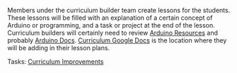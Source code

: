 Members under the curriculum builder team create lessons for the students. These lessons will be filled with an explanation of a certain concept of Arduino or programming, and a task or project at the end of the lesson. Curriculum builders will certainly need to review [Arduino Resources](Arduino%20Resources.md) and probably [Arduino Docs](Arduino%20Docs.md).  [Curriculum Google Docs](Curriculum%20Google%20Docs.md) is the location where they will be adding in their lesson plans.

Tasks: [Curriculum Improvements](Improvements/%20Curriculum%20Improvements.md)
